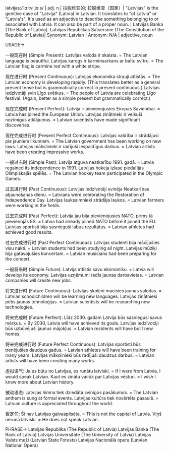 latvijas:/ˈlɑːtviːjɑːs/ | adj. n.| 拉脱维亚的; 拉脱维亚（国家）|  "Latvijas" is the genitive case of "Latvija" (Latvia) in Latvian.  It translates to "of Latvia" or "Latvia's". It's used as an adjective to describe something belonging to or associated with Latvia. It can also be part of a proper noun. | Latvijas Banka (The Bank of Latvia).  Latvijas Republikas Satversme (The Constitution of the Republic of Latvia)| Synonym: Latvian | Antonym: N/A | adjective, noun


USAGE->

一般现在时 (Simple Present):
Latvijas valoda ir skaista. = The Latvian language is beautiful.
Latvijas karogs ir karmīnsarkans ar baltu svītru. = The Latvian flag is carmine red with a white stripe.

现在进行时 (Present Continuous):
Latvijas ekonomika strauji attīstās. = The Latvian economy is developing rapidly. (This translates better as a general present tense but is grammatically correct in present continuous.)
Latvijas iedzīvotāji svin Līgo svētkus. = The people of Latvia are celebrating Līgo festival. (Again, better as a simple present but grammatically correct.)

现在完成时 (Present Perfect):
Latvija ir pievienojusies Eiropas Savienībai. = Latvia has joined the European Union.
Latvijas zinātnieki ir veikuši nozīmīgus atklājumus. = Latvian scientists have made significant discoveries.

现在完成进行时 (Present Perfect Continuous):
Latvijas valdība ir strādājusi pie jauniem likumiem. = The Latvian government has been working on new laws.
Latvijas mākslinieki ir radījuši iespaidīgus darbus. = Latvian artists have been creating impressive works.

一般过去时 (Simple Past):
Latvija atguva neatkarību 1991. gadā. = Latvia regained its independence in 1991.
Latvijas hokeja izlase piedalījās Olimpiskajās spēlēs. = The Latvian hockey team participated in the Olympic Games.

过去进行时 (Past Continuous):
Latvijas iedzīvotāji svinēja Neatkarības atjaunošanas dienu. = Latvians were celebrating the Restoration of Independence Day.
Latvijas lauksaimnieki strādāja laukos. = Latvian farmers were working in the fields.

过去完成时 (Past Perfect):
Latvija jau bija pievienojusies NATO, pirms tā pievienojās ES. = Latvia had already joined NATO before it joined the EU.
Latvijas sportisti bija sasnieguši labus rezultātus. = Latvian athletes had achieved good results.

过去完成进行时 (Past Perfect Continuous):
Latvijas studenti bija mācījušies visu nakti. = Latvian students had been studying all night.
Latvijas mūziķi bija gatavojušies koncertam. = Latvian musicians had been preparing for the concert.


一般将来时 (Simple Future):
Latvija attīstīs savu ekonomiku. = Latvia will develop its economy.
Latvijas uzņēmumi radīs jaunas darbavietas. = Latvian companies will create new jobs.


将来进行时 (Future Continuous):
Latvijas skolēni mācīsies jaunas valodas. = Latvian schoolchildren will be learning new languages.
Latvijas zinātnieki pētīs jaunas tehnoloģijas. = Latvian scientists will be researching new technologies.


将来完成时 (Future Perfect):
Līdz 2030. gadam Latvija būs sasniegusi savus mērķus. = By 2030, Latvia will have achieved its goals.
Latvijas iedzīvotāji būs uzbūvējuši jaunus mājokļus. = Latvian residents will have built new homes.


将来完成进行时 (Future Perfect Continuous):
Latvijas sportisti būs trenējušies daudzus gadus. = Latvian athletes will have been training for many years.
Latvijas mākslinieki būs radījuši daudzus darbus. = Latvian artists will have been creating many works.


虚拟语气:
Ja es būtu no Latvijas, es runātu latviski. = If I were from Latvia, I would speak Latvian.
Kaut es zinātu vairāk par Latvijas vēsturi. = I wish I knew more about Latvian history.

被动语态:
Latvijas himna tiek dziedāta svinīgos pasākumos. = The Latvian anthem is sung at formal events.
Latvijas kultūra tiek novērtēta pasaulē. = Latvian culture is appreciated throughout the world.

否定句:
Šī nav Latvijas galvaspilsēta. = This is not the capital of Latvia.
Viņš nerunā latviski. = He does not speak Latvian.



PHRASE->
Latvijas Republika (The Republic of Latvia)
Latvijas Banka (The Bank of Latvia)
Latvijas Universitāte (The University of Latvia)
Latvijas Valsts meži (Latvian State Forests)
Latvijas Nacionālā opera (Latvian National Opera)


